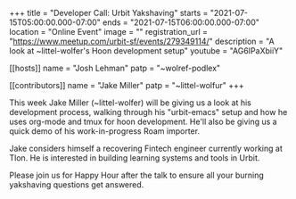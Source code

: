 +++
title = "Developer Call: Urbit Yakshaving"
starts = "2021-07-15T05:00:00.000-07:00"
ends = "2021-07-15T06:00:00.000-07:00"
location = "Online Event"
image = ""
registration_url = "https://www.meetup.com/urbit-sf/events/279349114/"
description = "A look at ~littel-wolfer's Hoon development setup"
youtube = "AG6IPaXbiiY"

[[hosts]]
name = "Josh Lehman"
patp = "~wolref-podlex"

[[contributors]]
name = "Jake Miller"
patp = "~littel-wolfur"
+++

This week Jake Miller (~littel-wolfer) will be giving us a look at his development process, walking through his "urbit-emacs" setup and how he uses org-mode and tmux for hoon development. He'll also be giving us a quick demo of his work-in-progress Roam importer.

Jake considers himself a recovering Fintech engineer currently working at Tlon. He is interested in building learning systems and tools in Urbit.

Please join us for Happy Hour after the talk to ensure all your burning yakshaving questions get answered.
